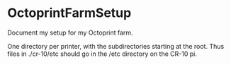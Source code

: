 # OctoprintFarmSetup

Document my setup for my Octoprint farm.

One directory per printer, with the subdirectories starting at the root.
Thus files in ./cr-10/etc should go in the /etc directory on the CR-10 pi.
